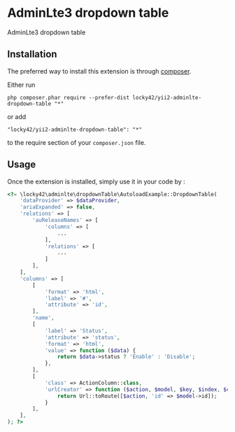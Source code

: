 AdminLte3 dropdown table
========================
AdminLte3 dropdown table

Installation
------------

The preferred way to install this extension is through [composer](http://getcomposer.org/download/).

Either run

```
php composer.phar require --prefer-dist locky42/yii2-adminlte-dropdown-table "*"
```

or add

```
"locky42/yii2-adminlte-dropdown-table": "*"
```

to the require section of your `composer.json` file.


Usage
-----

Once the extension is installed, simply use it in your code by  :

```php
<?= \locky42\adminlte\dropdownTable\AutoloadExample::DropdownTable(
    'dataProvider' => $dataProvider,
    'ariaExpanded' => false,
    'relations' => [
        'auReleaseNames' => [
            'columns' => [
                ...
            ],
            'relations' => [
                ...
            ]
        ],
    ],
    'columns' => [
        [
            'format' => 'html',
            'label' => '#',
            'attribute' => 'id',
        ],
        'name',
        [
            'label' => 'Status',
            'attribute' => 'status',
            'format' => 'html',
            'value' => function ($data) {
                return $data->status ? 'Enable' : 'Disable';
            },
        ],
        [
            'class' => ActionColumn::class,
            'urlCreator' => function ($action, $model, $key, $index, $column) {
                return Url::toRoute([$action, 'id' => $model->id]);
            }
        ],
    ],
); ?>
```